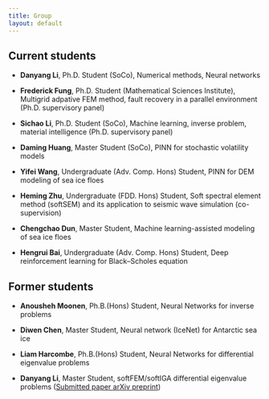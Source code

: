 ```yaml
---
title: Group
layout: default
---
```


## Current students

- **Danyang Li**, Ph.D. Student (SoCo), Numerical methods, Neural networks

- **Frederick Fung**, Ph.D. Student (Mathematical Sciences Institute), Multigrid adpative FEM method, fault recovery in a parallel environment (Ph.D. supervisory panel)

- **Sichao Li**, Ph.D. Student (SoCo), Machine learning, inverse problem, material intelligence (Ph.D. supervisory panel)

- **Daming Huang**, Master Student (SoCo), PINN for stochastic volatility models

- **Yifei Wang**, Undergraduate (Adv. Comp. Hons) Student, PINN for DEM modeling of sea ice floes

- **Heming Zhu**, Undergraduate (FDD. Hons) Student, Soft spectral element method (softSEM) and its application to seismic wave simulation (co-supervision)

- **Chengchao Dun**, Master Student, Machine learning-assisted modeling of sea ice floes

- **Hengrui Bai**, Undergraduate (Adv. Comp. Hons) Student, Deep reinforcement learning for Black–Scholes equation

## Former students

- **Anousheh Moonen**, Ph.B.(Hons) Student, Neural Networks for inverse problems

- **Diwen Chen**, Master Student, Neural network (IceNet) for Antarctic sea ice

- **Liam Harcombe**, Ph.B.(Hons) Student, Neural Networks for differential eigenvalue problems

- **Danyang Li**, Master Student, softFEM/softIGA differential eigenvalue problems ([Submitted paper arXiv preprint](https://arxiv.org/abs/2210.06832))
